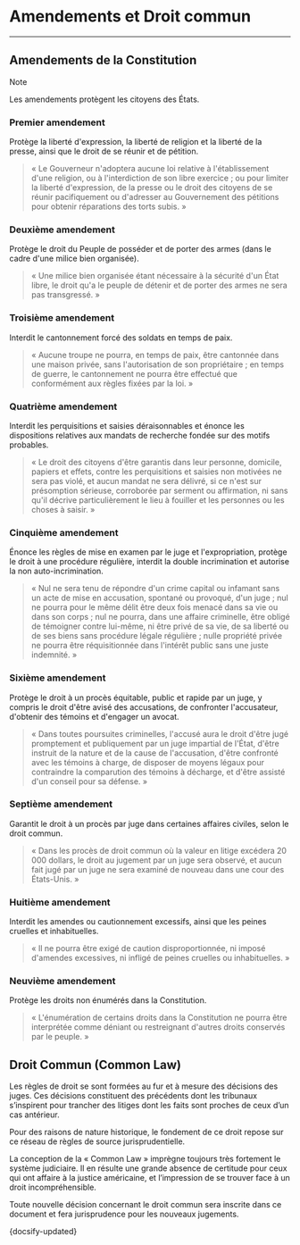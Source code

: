 # Amendements et Droit commun

---

## Amendements de la Constitution

> [!NOTE]
> Les amendements protègent les citoyens des États.

### Premier amendement

Protège la liberté d'expression, la liberté de religion et la liberté de la presse, ainsi que le droit de se réunir et de pétition.

> « Le Gouverneur n'adoptera aucune loi relative à l'établissement d'une religion, ou à l'interdiction de son libre exercice ; ou pour limiter la liberté d'expression, de la presse ou le droit des citoyens de se réunir pacifiquement ou d'adresser au Gouvernement des pétitions pour obtenir réparations des torts subis. »

### Deuxième amendement

Protège le droit du Peuple de posséder et de porter des armes (dans le cadre d'une milice bien organisée).

> « Une milice bien organisée étant nécessaire à la sécurité d'un État libre, le droit qu'a le peuple de détenir et de porter des armes ne sera pas transgressé. »

### Troisième amendement

Interdit le cantonnement forcé des soldats en temps de paix.

> « Aucune troupe ne pourra, en temps de paix, être cantonnée dans une maison privée, sans l'autorisation de son propriétaire ; en temps de guerre, le cantonnement ne pourra être effectué que conformément aux règles fixées par la loi. »

### Quatrième amendement

Interdit les perquisitions et saisies déraisonnables et énonce les dispositions relatives aux mandats de recherche fondée sur des motifs probables.

> « Le droit des citoyens d'être garantis dans leur personne, domicile, papiers et effets, contre les perquisitions et saisies non motivées ne sera pas violé, et aucun mandat ne sera délivré, si ce n'est sur présomption sérieuse, corroborée par serment ou affirmation, ni sans qu'il décrive particulièrement le lieu à fouiller et les personnes ou les choses à saisir. »

### Cinquième amendement

Énonce les règles de mise en examen par le juge et l'expropriation, protège le droit à une procédure régulière, interdit la double incrimination et autorise la non auto-incrimination.

> « Nul ne sera tenu de répondre d'un crime capital ou infamant sans un acte de mise en accusation, spontané ou provoqué, d'un juge ; nul ne pourra pour le même délit être deux fois menacé dans sa vie ou dans son corps ; nul ne pourra, dans une affaire criminelle, être obligé de témoigner contre lui-même, ni être privé de sa vie, de sa liberté ou de ses biens sans procédure légale régulière ; nulle propriété privée ne pourra être réquisitionnée dans l'intérêt public sans une juste indemnité. »

### Sixième amendement

Protège le droit à un procès équitable, public et rapide par un juge, y compris le droit d'être avisé des accusations, de confronter l'accusateur, d'obtenir des témoins et d'engager un avocat.

> « Dans toutes poursuites criminelles, l'accusé aura le droit d'être jugé promptement et publiquement par un juge impartial de l'État, d'être instruit de la nature et de la cause de l'accusation, d'être confronté avec les témoins à charge, de disposer de moyens légaux pour contraindre la comparution des témoins à décharge, et d'être assisté d'un conseil pour sa défense. »

### Septième amendement

Garantit le droit à un procès par juge dans certaines affaires civiles, selon le droit commun.

> « Dans les procès de droit commun où la valeur en litige excédera 20 000 dollars, le droit au jugement par un juge sera observé, et aucun fait jugé par un juge ne sera examiné de nouveau dans une cour des États-Unis. »

### Huitième  amendement

Interdit les amendes ou cautionnement excessifs, ainsi que les peines cruelles et inhabituelles.

> « Il ne pourra être exigé de caution disproportionnée, ni imposé d'amendes excessives, ni infligé de peines cruelles ou inhabituelles. »

### Neuvième amendement

Protège les droits non énumérés dans la Constitution.

> « L'énumération de certains droits dans la Constitution ne pourra être interprétée comme déniant ou restreignant d'autres droits conservés par le peuple. »

## Droit Commun (Common Law)

Les règles de droit se sont formées au fur et à mesure des décisions des juges. Ces décisions constituent des précédents dont les tribunaux s’inspirent pour trancher des litiges dont les faits sont proches de ceux d’un cas antérieur.

Pour des raisons de nature historique, le fondement de ce droit repose sur ce réseau de règles de source jurisprudentielle.

La conception de la « Common Law » imprègne toujours très fortement le système judiciaire. Il en résulte une grande absence de certitude pour ceux qui ont affaire à la justice américaine, et l’impression de se trouver face à un droit incompréhensible.

Toute nouvelle décision concernant le droit commun sera inscrite dans ce document et fera jurisprudence pour les nouveaux jugements.

{docsify-updated}

